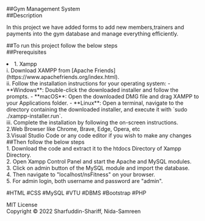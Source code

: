##Gym Management System<br>
##Description
<p>In this project we have added forms to add new members,trainers and payments into the gym database and manage everything efficiently.</p>

##To run this project follow the below steps</h3><br>
##Prerequisites<br>
<li>1. Xampp <br>
  i. Download XAMPP from [Apache Friends](https://www.apachefriends.org/index.html).<br>
  ii. Follow the installation instructions for your operating system:
     - **Windows**: Double-click the downloaded installer and follow the prompts.
     - **macOS**: Open the downloaded DMG file and drag XAMPP to your Applications folder.
     - **Linux**: Open a terminal, navigate to the directory containing the downloaded installer, and execute it with `sudo ./xampp-installer.run`.<br>
  iii. Complete the installation by following the on-screen instructions.<br> 
2.Web Browser like Chrome, Brave, Edge, Opera, etc<br>
3.Visual Studio Code or any code editor if you wish to make any changes<br>
</li>
##Then follow the below steps<br>
1. Download the code and extract it to the htdocs Directory of Xampp Directory.<br>
2. Open Xampp Control Panel and start the Apache and MySQL modules.<br>
3. Click on admin button of the MySQL module and import the database.<br>
4. Then navigate to "localhost/nsFitness" on your browser.<br>
5. For admin login, both username and password are "admin".<br>

#HTML #CSS #MySQL #VTU #DBMS #Bootstrap #PHP<br>

MIT License<br>
Copyright © 2022 Sharfuddin-Shariff, Nida-Samreen 
